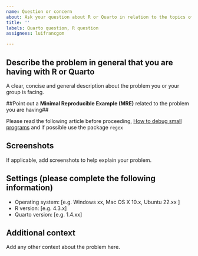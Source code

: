 ```yaml
---
name: Question or concern
about: Ask your question about R or Quarto in relation to the topics of the course
title: ''
labels: Quarto question, R question
assignees: luifrancgom

---
```


## Describe the problem in general that you are having with R or Quarto

A clear, concise and general description about the problem you or your group is facing.

##Point out a **Minimal Reproducible Example (MRE)** related to the problem you are having##

Please read the following article before proceeding, [How to debug small programs](https://ericlippert.com/2014/03/05/how-to-debug-small-programs/) and if possible use the package `regex`

## Screenshots
If applicable, add screenshots to help explain your problem.

## Settings (please complete the following information)

 - Operating system: [e.g. Windows xx, Mac OS X 10.x, Ubuntu 22.xx ]
 - R version: [e.g. 4.3.x]
 - Quarto version: [e.g. 1.4.xx]

## Additional context

Add any other context about the problem here.
